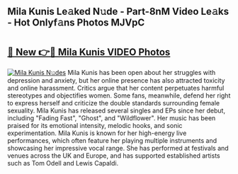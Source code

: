 ## Mila Kunis Le𝚊ked N𝚞de - Part-8nM Video Le𝚊ks - Hot Onlyf𝚊ns Photos MJVpC

# <h2><a href="http://ac1192.deff.icu/?id=Mila+Kunis">🔗 New 👉🔴 Mila Kunis VIDEO Photos</a></h2>

[![Mila Kunis N𝚞des](https://i.imgur.com/rIISA9y.gif)](http://ac1192.deff.icu/?id=Mila+Kunis)
Mila Kunis has been open about her struggles with depression and anxiety, but her online presence has also attracted toxicity and online harassment. Critics argue that her content perpetuates harmful stereotypes and objectifies women. Some fans, meanwhile, defend her right to express herself and criticize the double standards surrounding female sexuality. Mila Kunis has released several singles and EPs since her debut, including "Fading Fast", "Ghost", and "Wildflower". Her music has been praised for its emotional intensity, melodic hooks, and sonic experimentation. Mila Kunis is known for her high-energy live performances, which often feature her playing multiple instruments and showcasing her impressive vocal range. She has performed at festivals and venues across the UK and Europe, and has supported established artists such as Tom Odell and Lewis Capaldi.
